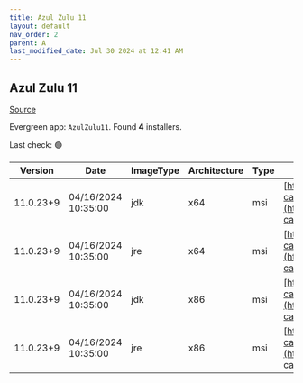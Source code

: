 ```yaml
---
title: Azul Zulu 11
layout: default
nav_order: 2
parent: A
last_modified_date: Jul 30 2024 at 12:41 AM
---
```


## Azul Zulu 11

[Source](https://www.azul.com/downloads/#zulu)

Evergreen app: `AzulZulu11`. Found **4** installers.

Last check: 🟢

| Version   | Date                | ImageType | Architecture | Type | URI                                                                                                                                            |
| --------- | ------------------- | --------- | ------------ | ---- | ---------------------------------------------------------------------------------------------------------------------------------------------- |
| 11.0.23+9 | 04/16/2024 10:35:00 | jdk       | x64          | msi  | [https://cdn.azul.com/zulu/bin/zulu11.72.19-ca-jdk11.0.23-win_x64.msi](https://cdn.azul.com/zulu/bin/zulu11.72.19-ca-jdk11.0.23-win_x64.msi)   |
| 11.0.23+9 | 04/16/2024 10:35:00 | jre       | x64          | msi  | [https://cdn.azul.com/zulu/bin/zulu11.72.19-ca-jre11.0.23-win_x64.msi](https://cdn.azul.com/zulu/bin/zulu11.72.19-ca-jre11.0.23-win_x64.msi)   |
| 11.0.23+9 | 04/16/2024 10:35:00 | jdk       | x86          | msi  | [https://cdn.azul.com/zulu/bin/zulu11.72.19-ca-jdk11.0.23-win_i686.msi](https://cdn.azul.com/zulu/bin/zulu11.72.19-ca-jdk11.0.23-win_i686.msi) |
| 11.0.23+9 | 04/16/2024 10:35:00 | jre       | x86          | msi  | [https://cdn.azul.com/zulu/bin/zulu11.72.19-ca-jre11.0.23-win_i686.msi](https://cdn.azul.com/zulu/bin/zulu11.72.19-ca-jre11.0.23-win_i686.msi) |
